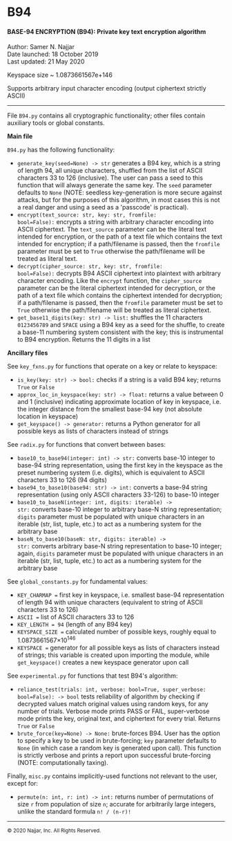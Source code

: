 # B94
#### <b>BASE-94 ENCRYPTION (B94): Private key text encryption algorithm</b>

Author: Samer N. Najjar<br>
Date launched: 18 October 2019<br>
Last updated: 21 May 2020

Keyspace size ~ 1.0873661567e+146

Supports arbitrary input character encoding (output ciphertext strictly ASCII)

---
File <code>B94.py</code> contains all cryptographic functionality; other files contain auxiliary tools or global constants.

<b>Main file</b>

<code>B94.py</code> has the following functionality:
* <code>generate_key(seed=None) -> str</code> generates a B94 key, which is a string of length 94, all unique characters, shuffled from the list of ASCII characters 33 to 126 (inclusive). The user can pass a seed to this function that will always generate the same key. The <code>seed</code> parameter defaults to <code>None</code> (NOTE: seedless key-generation is more secure against attacks, but for the purposes of this algorithm, in most cases this is not a real danger and using a seed as a 'passcode' is practical).
* <code>encrypt(text_source: str, key: str, fromfile: bool=False):</code> encrypts a string with arbitrary character encoding into ASCII ciphertext. The <code>text_source</code> parameter can be the literal text intended for encryption, or the path of a text file which contains the text intended for encryption; if a path/filename is passed, then the <code>fromfile</code> parameter must be set to <code>True</code> otherwise the path/filename will be treated as literal text.
* <code>decrypt(cipher_source: str, key: str, fromfile: bool=False):</code> decrypts B94 ASCII ciphertext into plaintext with arbitrary character encoding. Like the <code>encrypt</code> function, the <code>cipher_source</code> parameter can be the literal ciphertext intended for decryption, or the path of a text file which contains the ciphertext intended for decryption; if a path/filename is passed, then the <code>fromfile</code> parameter must be set to <code>True</code> otherwise the path/filename will be treated as literal ciphertext.
* <code>get_base11_digits(key: str) -> list:</code> shuffles the 11 characters <code>0123456789</code> and <code>SPACE</code> using a B94 key as a seed for the shuffle, to create a base-11 numbering system consistent with the key; this is instrumental to B94 encryption. Returns the 11 digits in a list

<b>Ancillary files</b>

See <code>key_fxns.py</code> for functions that operate on a key or relate to keyspace:
* <code>is_key(key: str) -> bool:</code> checks if a string is a valid B94 key; returns <code>True</code> or <code>False</code>
* <code>approx_loc_in_keyspace(key: str) -> float:</code> returns a value between 0 and 1 (inclusive) indicating approximate location of key in keyspace, i.e. the integer distance from the smallest base-94 key (not absolute location in keyspace)
* <code>get_keyspace() -> generator:</code> returns a Python generator for all possible keys as lists of characters instead of strings

See <code>radix.py</code> for functions that convert between bases:
* <code>base10_to_base94(integer: int) -> str:</code> converts base-10 integer to base-94 string representation, using the first key in the keyspace as the preset numbering system (i.e. digits), which is equivalent to ASCII characters 33 to 126 (94 digits)
* <code>base94_to_base10(base94: str) -> int:</code> converts a base-94 string representation (using only ASCII characters 33-126) to base-10 integer
* <code>base10_to_baseN(integer: int, digits: iterable) -> str:</code> converts base-10 integer to arbitrary base-N string representation; <code>digits</code> parameter must be populated with unique characters in an iterable (str, list, tuple, etc.) to act as a numbering system for the arbitrary base
* <code>baseN_to_base10(baseN: str, digits: iterable) -> str:</code> converts arbitrary base-N string representation to base-10 integer; again, <code>digits</code> parameter must be populated with unique characters in an iterable (str, list, tuple, etc.) to act as a numbering system for the arbitrary base

See <code>global_constants.py</code> for fundamental values:
* <code>KEY_CHARMAP =</code> first key in keyspace, i.e. smallest base-94 representation of length 94 with unique characters (equivalent to string of ASCII characters 33 to 126)
* <code>ASCII =</code> list of ASCII characters 33 to 126
* <code>KEY_LENGTH = 94</code> (length of any B94 key)
* <code>KEYSPACE_SIZE =</code> calculated number of possible keys, roughly equal to 1.0873661567×10<sup>146</sup>
* <code>KEYSPACE =</code> generator for all possible keys as lists of characters instead of strings; this variable is created upon importing the module, while <code>get_keyspace()</code> creates a new keyspace generator upon call

See <code>experimental.py</code> for functions that test B94's algorithm:
* <code>reliance_test(trials: int, verbose: bool=True, super_verbose: bool=False): -> bool</code> tests reliability of algorithm by checking if decrypted values match original values using random keys, for any number of trials. Verbose mode prints PASS or FAIL, super-verbose mode prints the key, original text, and ciphertext for every trial. Returns <code>True</code> or <code>False</code>
* <code>brute_force(key=None) -> None:</code> brute-forces B94. User has the option to specify a key to be used in brute-forcing; <code>key</code> parameter defaults to <code>None</code> (in which case a random key is generated upon call). This function is strictly verbose and prints a report upon successful brute-forcing (NOTE: computationally taxing).

Finally, <code>misc.py</code> contains implicitly-used functions not relevant to the user, except for:
* <code>permute(n: int, r: int) -> int:</code> returns number of permutations of size <code>r</code> from population of size <code>n</code>; accurate for arbitrarily large integers, unlike the standard formula <code>n! / (n-r)!</code>

---
<small>© 2020 Najjar, Inc. All Rights Reserved.</small>